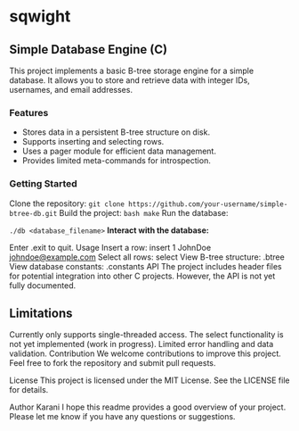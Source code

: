 # sqwight



## Simple  Database Engine (C)
 This project implements a basic B-tree storage engine for a simple database. It allows you to store and retrieve data with integer IDs, usernames, and email addresses.

### Features
- Stores data in a persistent B-tree structure on disk.
- Supports inserting and selecting rows.
- Uses a pager module for efficient data management.
- Provides limited meta-commands for introspection.
### Getting Started
Clone the repository:
```git clone https://github.com/your-username/simple-btree-db.git```
Build the project:
```bash make```
Run the database:

```./db <database_filename>```
**Interact with the database:**

Enter .exit to quit.
Usage
Insert a row:
insert 1 JohnDoe johndoe@example.com
Select all rows:
select
View B-tree structure:
.btree
View database constants:
.constants
API
The project includes header files for potential integration into other C projects. However, the API is not yet fully documented.

## Limitations
Currently only supports single-threaded access.
The select functionality is not yet implemented (work in progress).
Limited error handling and data validation.
Contribution
We welcome contributions to improve this project. Feel free to fork the repository and submit pull requests.

License
This project is licensed under the MIT License. See the LICENSE file for details.

Author
Karani
I hope this readme provides a good overview of your project. Please let me know if you have any questions or suggestions.


